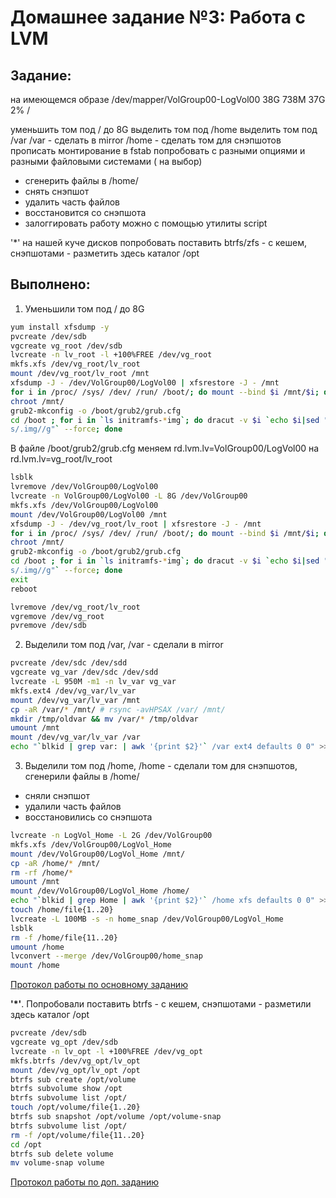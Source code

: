 # **Домашнее задание №3: Работа с LVM**

## **Задание:**
на имеющемся образе
/dev/mapper/VolGroup00-LogVol00 38G 738M 37G 2% /

уменьшить том под / до 8G
выделить том под /home
выделить том под /var
/var - сделать в mirror
/home - сделать том для снэпшотов
прописать монтирование в fstab
попробовать с разными опциями и разными файловыми системами ( на выбор)
- сгенерить файлы в /home/
- снять снэпшот
- удалить часть файлов
- восстановится со снэпшота
- залоггировать работу можно с помощью утилиты script

'*' на нашей куче дисков попробовать поставить btrfs/zfs - с кешем, снэпшотами - разметить здесь каталог /opt

## **Выполнено:**

1. Уменьшили том под / до 8G
```bash
yum install xfsdump -y
pvcreate /dev/sdb
vgcreate vg_root /dev/sdb
lvcreate -n lv_root -l +100%FREE /dev/vg_root
mkfs.xfs /dev/vg_root/lv_root
mount /dev/vg_root/lv_root /mnt
xfsdump -J - /dev/VolGroup00/LogVol00 | xfsrestore -J - /mnt
for i in /proc/ /sys/ /dev/ /run/ /boot/; do mount --bind $i /mnt/$i; done
chroot /mnt/
grub2-mkconfig -o /boot/grub2/grub.cfg
cd /boot ; for i in `ls initramfs-*img`; do dracut -v $i `echo $i|sed "s/initramfs-//g;
s/.img//g"` --force; done
```
В файле /boot/grub2/grub.cfg меняем rd.lvm.lv=VolGroup00/LogVol00 на rd.lvm.lv=vg_root/lv_root

```bash
lsblk
lvremove /dev/VolGroup00/LogVol00
lvcreate -n VolGroup00/LogVol00 -L 8G /dev/VolGroup00
mkfs.xfs /dev/VolGroup00/LogVol00
mount /dev/VolGroup00/LogVol00 /mnt
xfsdump -J - /dev/vg_root/lv_root | xfsrestore -J - /mnt
for i in /proc/ /sys/ /dev/ /run/ /boot/; do mount --bind $i /mnt/$i; done
chroot /mnt/
grub2-mkconfig -o /boot/grub2/grub.cfg
cd /boot ; for i in `ls initramfs-*img`; do dracut -v $i `echo $i|sed "s/initramfs-//g;
s/.img//g"` --force; done
exit
reboot
```

```bash
lvremove /dev/vg_root/lv_root
vgremove /dev/vg_root
pvremove /dev/sdb
```

2. Выделили том под /var, /var - сделали в mirror
```bash
pvcreate /dev/sdc /dev/sdd
vgcreate vg_var /dev/sdc /dev/sdd
lvcreate -L 950M -m1 -n lv_var vg_var
mkfs.ext4 /dev/vg_var/lv_var
mount /dev/vg_var/lv_var /mnt
cp -aR /var/* /mnt/ # rsync -avHPSAX /var/ /mnt/
mkdir /tmp/oldvar && mv /var/* /tmp/oldvar
umount /mnt
mount /dev/vg_var/lv_var /var
echo "`blkid | grep var: | awk '{print $2}'` /var ext4 defaults 0 0" >> /etc/fstab

```

3. Выделили том под /home, /home - сделали том для снэпшотов, сгенерили файлы в /home/
- сняли снэпшот
- удалили часть файлов
- восстановились со снэпшота

```bash
lvcreate -n LogVol_Home -L 2G /dev/VolGroup00
mkfs.xfs /dev/VolGroup00/LogVol_Home
mount /dev/VolGroup00/LogVol_Home /mnt/
cp -aR /home/* /mnt/
rm -rf /home/*
umount /mnt
mount /dev/VolGroup00/LogVol_Home /home/
echo "`blkid | grep Home | awk '{print $2}'` /home xfs defaults 0 0" >> /etc/fstab
touch /home/file{1..20}
lvcreate -L 100MB -s -n home_snap /dev/VolGroup00/LogVol_Home
lsblk
rm -f /home/file{11..20}
umount /home
lvconvert --merge /dev/VolGroup00/home_snap
mount /home
```
[Протокол работы по основному заданию](typescript.main)

**'*'**. Попробовали поставить btrfs - с кешем, снэпшотами - разметили здесь каталог /opt

```bash
pvcreate /dev/sdb
vgcreate vg_opt /dev/sdb
lvcreate -n lv_opt -l +100%FREE /dev/vg_opt
mkfs.btrfs /dev/vg_opt/lv_opt
mount /dev/vg_opt/lv_opt /opt
btrfs sub create /opt/volume
btrfs subvolume show /opt
btrfs subvolume list /opt/
touch /opt/volume/file{1..20}
btrfs sub snapshot /opt/volume /opt/volume-snap
btrfs subvolume list /opt/
rm -f /opt/volume/file{11..20}
cd /opt
btrfs sub delete volume
mv volume-snap volume
```

[Протокол работы по доп. заданию](typescript.star)